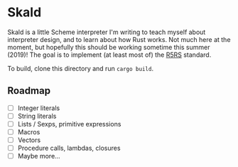 # Skald

Skald is a little Scheme interpreter I'm writing to teach myself about
interpreter design, and to learn about how Rust works. Not much here
at the moment, but hopefully this should be working sometime this
summer (2019)! The goal is to implement (at least most of) the
[R5RS](https://schemers.org/Documents/Standards/R5RS/r5rs.pdf)
standard.

To build, clone this directory and run `cargo build`.

## Roadmap
  * [ ] Integer literals
  * [ ] String literals
  * [ ] Lists / Sexps, primitive expressions
  * [ ] Macros
  * [ ] Vectors
  * [ ] Procedure calls, lambdas, closures
  * [ ] Maybe more...

